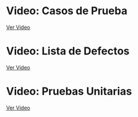  # Video: Casos de Prueba
[Ver Video](https://epnecuador-my.sharepoint.com/:v:/g/personal/cristian_travez_epn_edu_ec/ERg-MeIK4hNJlMfblSRZmdoBoZAXWpNFKHh72P0MJlhArg?nav=eyJyZWZlcnJhbEluZm8iOnsicmVmZXJyYWxBcHAiOiJPbmVEcml2ZUZvckJ1c2luZXNzIiwicmVmZXJyYWxBcHBQbGF0Zm9ybSI6IldlYiIsInJlZmVycmFsTW9kZSI6InZpZXciLCJyZWZlcnJhbFZpZXciOiJNeUZpbGVzTGlua0NvcHkifX0&e=cKFOhI)

# Video: Lista de Defectos
[Ver Video](https://epnecuador-my.sharepoint.com/:v:/g/personal/cristian_travez_epn_edu_ec/EecEfIG8B7pCsMO0JcxHc_gBYNWX3TrDO-oR_zKYMJEqRQ?nav=eyJyZWZlcnJhbEluZm8iOnsicmVmZXJyYWxBcHAiOiJPbmVEcml2ZUZvckJ1c2luZXNzIiwicmVmZXJyYWxBcHBQbGF0Zm9ybSI6IldlYiIsInJlZmVycmFsTW9kZSI6InZpZXciLCJyZWZlcnJhbFZpZXciOiJNeUZpbGVzTGlua0NvcHkifX0&e=88kuBA)

# Video: Pruebas Unitarias
[Ver Video](https://epnecuador.sharepoint.com/sites/grabaciones358/_layouts/15/stream.aspx?id=%2Fsites%2Fgrabaciones358%2FDocumentos%20compartidos%2FGeneral%2FRecordings%2FunitTest%2Emp4&referrer=StreamWebApp%2EWeb&referrerScenario=AddressBarCopied%2Eview%2E703d5a2c%2Da281%2D4eb0%2D85aa%2D2b49f5aebb0b)
